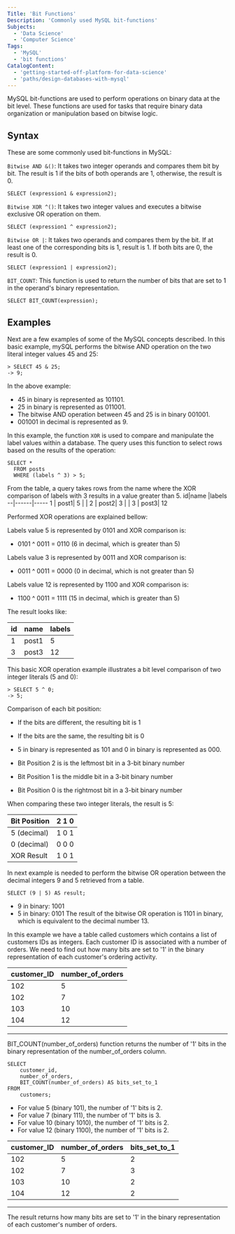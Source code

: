 ```yaml
---
Title: 'Bit Functions'
Description: 'Commonly used MySQL bit-functions'
Subjects:
  - 'Data Science'
  - 'Computer Science'
Tags:
  - 'MySQL'
  - 'bit functions'
CatalogContent:
  - 'getting-started-off-platform-for-data-science'
  - 'paths/design-databases-with-mysql'  
---
```


MySQL bit-functions are used to perform operations on binary data at the bit level.
These functions are used for tasks that require binary data organization or manipulation based on bitwise logic.

## Syntax

These are some commonly used bit-functions in MySQL:

`Bitwise AND &()`: It takes two integer operands and compares them bit by bit.
The result is 1 if the bits of both operands are 1, otherwise, the result is 0.

```mysql
SELECT (expression1 & expression2);
```

`Bitwise XOR ^()`: It takes two integer values and executes a bitwise exclusive OR operation on them.

```psuedo
SELECT (expression1 ^ expression2);
```

`Bitwise OR |`: It takes two operands and compares them by the bit. If at least one
of the corresponding bits is 1, result is 1. If both bits are 0, the result is 0.

```psuedo
SELECT (expression1 | expression2);
```

`BIT_COUNT`: This function is used to return the number of bits that are set to 1 in the operand's binary representation.

```psuedo
SELECT BIT_COUNT(expression);
```

## Examples

Next are a few examples of some of the MySQL concepts described. In this basic example,
mySQL performs the bitwise AND operation on the two literal integer values 45 and 25:

```mysql
> SELECT 45 & 25;
-> 9;
```

In the above example:
- 45 in binary is represented as 101101.
- 25 in binary is represented as 011001.
- The bitwise AND operation between 45 and 25 is in binary 001001. 
- 001001 in decimal is represented as 9.

In this example, the function `XOR` is used to compare and manipulate the label values within a database. 
The query uses this function to select rows based on the results of the operation:

```mysql
SELECT *
  FROM posts
  WHERE (labels ^ 3) > 5;
```
From the table, a query takes rows from the name where the XOR comparison of labels with 3 results in a value greater than 5.
id|name  |labels
--|------|-----
1 | post1| 5
  |      |
2 | post2| 3
  |      |
3 | post3| 12


Performed XOR operations are explained bellow:

Labels value 5 is represented by 0101 and XOR comparison is:
- 0101 ^ 0011 = 0110 (6 in decimal, which is greater than 5)

Labels value 3 is represented by 0011 and XOR comparison is:
- 0011 ^ 0011 = 0000 (0 in decimal, which is not greater than 5)

Labels value 12 is represented by 1100 and XOR comparison is:
- 1100 ^ 0011 = 1111 (15 in decimal, which is greater than 5)

The result looks like:

id | name  | labels
---|-------|-------
 1 | post1 | 5
 3 | post3 | 12

This basic XOR operation example illustrates a bit level comparison of two integer literals (5 and 0):

```mysql
> SELECT 5 ^ 0;
-> 5;
```

Comparison of each bit position:
- If the bits are different, the resulting bit is 1
- If the bits are the same, the resulting bit is 0

- 5 in binary is represented as 101 and 0 in binary is represented as 000.
- Bit Position 2 is is the leftmost bit in a 3-bit binary number
- Bit Position 1 is the middle bit in a 3-bit binary number
- Bit Position 0 is the rightmost bit in a 3-bit binary number

When comparing these two integer literals, the result is 5:

Bit Position| 2 1 0
------------|------
5 (decimal) | 1 0 1
0 (decimal) | 0 0 0
XOR Result  | 1 0 1
  
In next example is needed to perform the bitwise OR operation between the decimal integers 9 and 5 retrieved from a table.

```mysql
SELECT (9 | 5) AS result;
```

- 9 in binary: 1001
- 5 in binary: 0101
The result of the bitwise OR operation is 1101 in binary, which is equivalent to the decimal number 13.

In this example we have a table called customers which contains a list of customers IDs as integers.
Each customer ID is associated with a number of orders. 
We need to find out how many bits are set to '1' in the binary representation of each customer's ordering activity.

customer_ID| number_of_orders
-----------|-----------------
102        |       5                          
102        |       7                                        
103        |       10                                        
104        |       12
-----------------------------

BIT_COUNT(number_of_orders) function returns the number of '1' bits in the binary representation of the number_of_orders column.

```mysql
SELECT
    customer_id,
    number_of_orders,
    BIT_COUNT(number_of_orders) AS bits_set_to_1
FROM
    customers;
```

- For value 5 (binary 101), the number of '1' bits is 2.
- For value 7 (binary 111), the number of '1' bits is 3.
- For value 10 (binary 1010), the number of '1' bits is 2.
- For value 12 (binary 1100), the number of '1' bits is 2.

customer_ID|number_of_orders|bits_set_to_1
-----------|----------------|--------------
102        |       5        |         2
102        |       7        |         3
103        |       10       |         2
104        |       12       |         2
-------------------------------------------

The result returns how many bits are set to '1' in the binary representation of each customer's number of orders.
